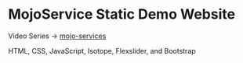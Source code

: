 # MojoService Static Demo Website

Video Series ->  [mojo-services](https://codetambay.com/)

HTML, CSS, JavaScript, Isotope, Flexslider, and Bootstrap
